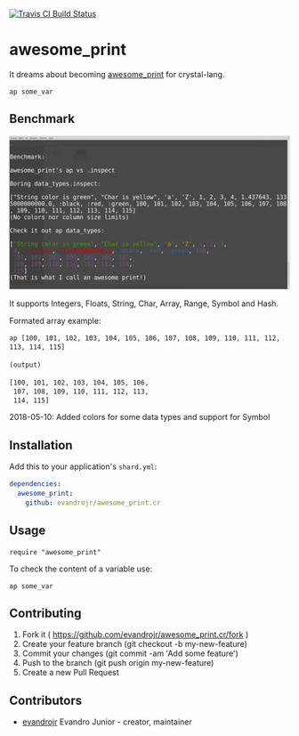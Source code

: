 
[![Travis CI Build Status](https://travis-ci.org/evandrojr/awesome_print.cr.svg)](https://travis-ci.org/evandrojr/awesome_print.cr)

# awesome_print

It dreams about becoming [awesome_print](https://github.com/awesome-print/awesome_print) for crystal-lang.

```
ap some_var
```

## Benchmark

![alt Benchmark](https://raw.githubusercontent.com/evandrojr/awesome_print.cr/master/benchmark.png)


It supports Integers, Floats, String, Char, Array, Range, Symbol and Hash.

Formated array example:

```
ap [100, 101, 102, 103, 104, 105, 106, 107, 108, 109, 110, 111, 112, 113, 114, 115]

(output)

[100, 101, 102, 103, 104, 105, 106, 
 107, 108, 109, 110, 111, 112, 113, 
 114, 115]
```

2018-05-10: Added colors for some data types and support for Symbol

## Installation

Add this to your application's `shard.yml`:

```yaml
dependencies:
  awesome_print:
    github: evandrojr/awesome_print.cr
```

## Usage

```crystal
require "awesome_print"
```

To check the content of a variable use:
```
ap some_var
```


## Contributing

1. Fork it ( https://github.com/evandrojr/awesome_print.cr/fork )
2. Create your feature branch (git checkout -b my-new-feature)
3. Commit your changes (git commit -am 'Add some feature')
4. Push to the branch (git push origin my-new-feature)
5. Create a new Pull Request

## Contributors

- [evandrojr](https://github.com/evandrojr) Evandro Junior - creator, maintainer
